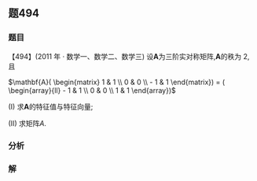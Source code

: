 ## 题494
### 题目
【494】(2011 年 · 数学一、数学二、数学三) 设$\mathbf{A}$为三阶实对称矩阵,$\mathbf{A}$的秩为 2,且

$\mathbf{A}( \begin{matrix} 1 & 1 \\  0 & 0 \\   - 1 & 1 \end{matrix})  = ( \begin{array}{ll}  - 1 & 1 \\  0 & 0 \\  1 & 1 \end{array})$

(I) 求$\mathbf{A}$的特征值与特征向量;

(II) 求矩阵$A$.
### 分析

### 解